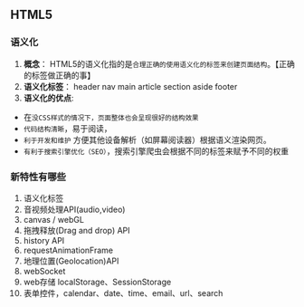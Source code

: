 ## HTML5

### 语义化

1.  **概念**：
  HTML5的语义化指的是`合理正确的使用语义化的标签来创建页面结构`。【正确的标签做正确的事】
1.  **语义化标签**：
  header nav main article section aside footer
1.  **语义化的优点**:
  -   在`没CSS样式的情况下，页面整体也会呈现很好的结构效果`
  -   `代码结构清晰`，易于阅读，
  -   `利于开发和维护` 方便其他设备解析（如屏幕阅读器）根据语义渲染网页。
  -   `有利于搜索引擎优化（SEO）`，搜索引擎爬虫会根据不同的标签来赋予不同的权重

### 新特性有哪些

1. 语义化标签
1. 音视频处理API(audio,video)
1. canvas / webGL
1. 拖拽释放(Drag and drop) API
1. history API
1. requestAnimationFrame
1. 地理位置(Geolocation)API
1. webSocket
1. web存储 localStorage、SessionStorage
1. 表单控件，calendar、date、time、email、url、search